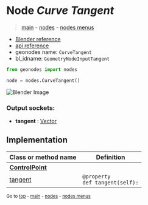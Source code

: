 # Node *Curve Tangent*

> [main](../index.md) - [nodes](nodes.md) - [nodes menus](nodes_menus.md)

- [Blender reference](https://docs.blender.org/manual/en/latest/modeling/geometry_nodes/curve/curve_tangent.html)
- [api reference](https://docs.blender.org/api/current/bpy.types.GeometryNodeInputTangent.html)
- geonodes name: `CurveTangent`
- bl_idname: `GeometryNodeInputTangent`

```python
from geonodes import nodes

node = nodes.CurveTangent()
```

![Blender Image](https://docs.blender.org/manual/en/latest/_images/node-types_GeometryNodeInputTangent.webp)

### Output sockets:

- **tangent** : [Vector](Vector.md)

## Implementation

| Class or method name | Definition |
|----------------------|------------|
| **[ControlPoint](ControlPoint.md)** |
| [tangent](ControlPoint.md#tangent) | `@property`<br> `def tangent(self):` |

<sub>Go to [top](#node-Curve-Tangent) - [main](../index.md) - [nodes](nodes.md) - [nodes menus](nodes_menus.md)</sub>

